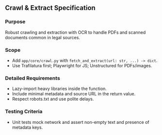 ## Crawl & Extract Specification

### Purpose
Robust crawling and extraction with OCR to handle PDFs and scanned documents common in legal sources.

### Scope
- Add `app/core/crawl.py` with `fetch_and_extract(url: str, ...) -> dict`.
- Use Trafilatura first; Playwright for JS; Unstructured for PDFs/images.

### Detailed Requirements
- Lazy-import heavy libraries inside the function.
- Include minimal metadata and source URL in the return value.
- Respect robots.txt and use polite delays.

### Testing Criteria
- Unit tests mock network and assert non-empty text and presence of metadata keys.


